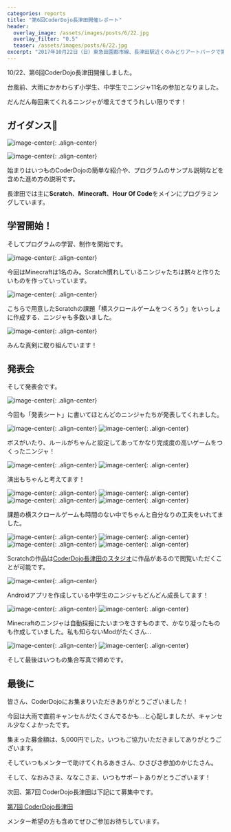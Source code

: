 ```yaml
---
categories: reports
title: "第6回CoderDojo長津田開催レポート"
header:
  overlay_image: /assets/images/posts/6/22.jpg
  overlay_filter: "0.5"
  teaser: /assets/images/posts/6/22.jpg
excerpt: "2017年10月22日（日）東急田園都市線、長津田駅近くのみどりアートパークで第6回CoderDojo長津田開催しました。"
---
```


10/22、第6回CoderDojo長津田開催しました。

台風前、大雨にかかわらず小学生、中学生でニンジャ11名の参加となりました。

だんだん毎回来てくれるニンジャが増えてきてうれしい限りです！

## ガイダンス

![image-center](/assets/images/posts/6/-23.jpg){: .align-center}

![image-center](/assets/images/posts/6/-24.jpg){: .align-center}

始まりはいつものCoderDojoの簡単な紹介や、プログラムのサンプル説明などを含めた進め方の説明です。

長津田では主に**Scratch**、**Minecraft**、**Hour Of Code**をメインにプログラミングしています。

## 学習開始！

そしてプログラムの学習、制作を開始です。

![image-center](/assets/images/posts/6/-26.jpg){: .align-center}

今回はMinecraftは1名のみ。Scratch慣れしているニンジャたちは黙々と作りたいものを作っていっています。

![image-center](/assets/images/posts/6/-27.jpg){: .align-center}

こちらで用意したScratchの課題「横スクロールゲームをつくろう」をいっしょに作成する、ニンジャも多数いました。

![image-center](/assets/images/posts/6/1.jpg){: .align-center}

みんな真剣に取り組んでいます！

## 発表会

そして発表会です。

![image-center](/assets/images/posts/4/10.jpg){: .align-center}

今回も「発表シート」に書いてほとんどのニンジャたちが発表してくれました。

![image-center](/assets/images/posts/6/3.jpg){: .align-center}
![image-center](/assets/images/posts/6/4.jpg){: .align-center}

ボスがいたり、ルールがちゃんと設定してあってかなり完成度の高いゲームをつくったニンジャ！

![image-center](/assets/images/posts/6/8.jpg){: .align-center}
![image-center](/assets/images/posts/6/9.jpg){: .align-center}

演出もちゃんと考えてます！

![image-center](/assets/images/posts/6/5.jpg){: .align-center}
![image-center](/assets/images/posts/6/6.jpg){: .align-center}
![image-center](/assets/images/posts/6/7.jpg){: .align-center}
![image-center](/assets/images/posts/6/10.jpg){: .align-center}

課題の横スクロールゲームも時間のない中でちゃんと自分なりの工夫をいれてました。

![image-center](/assets/images/posts/6/12.jpg){: .align-center}
![image-center](/assets/images/posts/6/13.jpg){: .align-center}
![image-center](/assets/images/posts/6/14.jpg){: .align-center}
![image-center](/assets/images/posts/6/15.jpg){: .align-center}

Scratchの作品は[CoderDojo長津田のスタジオ](https://scratch.mit.edu/studios/4097384/projects/)に作品があるので閲覧いただくことが可能です。

![image-center](/assets/images/posts/6/18.jpg){: .align-center}

Androidアプリを作成している中学生のニンジャもどんどん成長してます！

![image-center](/assets/images/posts/6/19.jpg){: .align-center}
![image-center](/assets/images/posts/6/20.jpg){: .align-center}

Minecraftのニンジャは自動採掘にたいまつをさすものまで、かなり凝ったものも作成していました。私も知らないModがたくさん...

![image-center](/assets/images/posts/6/21.jpg){: .align-center}
![image-center](/assets/images/posts/6/22.jpg){: .align-center}

そして最後はいつもの集合写真で締めです。

## 最後に

皆さん、CoderDojoにお集まりいただきありがとうございました！

今回は大雨で直前キャンセルがたくさんでるかも...と心配しましたが、キャンセル少なくよかったです。

集まった募金額は、5,000円でした。いつもご協力いただきましてありがとうございます。

そしていつもメンターで助けてくれるあきさん、ひさびさ参加のかじたさん。

そして、なおみさま、ななこさま、いつもサポートありがとうございます！

次回、第7回 CoderDojo長津田は下記にて募集中です。

[第7回 CoderDojo長津田](https://coderdojo-nagatsuta.connpass.com/event/70394/)

メンター希望の方も含めてぜひご参加お待ちしています。
